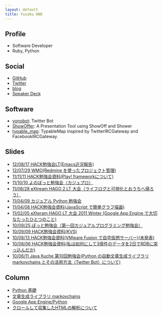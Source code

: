 ```yaml
---
layout: default
title: Yusaku ONO
---
```

## Profile
- Software Developer
- Ruby, Python

## Social
- [GitHub](https://github.com/yono)
- [Twitter](http://twitter.com/yono)
- [blog](http://yono.hatenablog.jp/)
- [Speaker Deck](https://speakerdeck.com/yono)

## Software
- [yonobot](https://twitter.com/#!/yonobot): Twitter Bot
- [ShowOffer](https://github.com/yono/showoff): A Presentation Tool using ShowOff and Shower
- [typable\_map](http://yono.cc/typable_map): TypableMap inspired by TwitterIRCGateway and FacebookIRCGateway.

## Slides
- [12/08/17 HACK勉強会LT(Emacs近況報告)](static/emacs-lt/slide.html)
- [12/07/29 WMO(Redmine を使ったプロジェクト管理)](static/redmine/slides.html)
- [11/11/11 HACK勉強会資料(Play! frameworkについて)](http://speakerdeck.com/u/yono/p/play-framework)
- [11/10/10 よのぼっと勉強会（カジュプロ）](http://www.slideshare.net/yono05/ss-9631082)
- [11/08/28 eXtream HAGO 2 LT 大会（ライフログと可視化とおうちへ帰ろう）](http://www.slideshare.net/yono05/ss-9024013)
- [11/04/09 カジュアル Python 勉強会](http://www.slideshare.net/yono05/python-20110409)
- [11/04/08 HACK勉強会資料(JavaScript で簡単グラフ描画)](static/jqplot/slide.html)
- [11/02/05 eXteram HAGO LT 大会 2011 Winter (Google App Engine で大切なたったひとつのこと)](http://slideshare.net/yono05/xhago-gae)
- [10/09/25 ぼっと勉強会（第一回カジュアルプログラミング勉強会）](study_meeting/bot_study_meeting.html)
- [10/09/09 HACK勉強会資料(KVS)](static/kvs/slide.html)
- [10/08/13 HACK勉強会資料(VMware Fusion で自宅仮想サーバー)(未発表)](static/vmware_fusion_server.html)
- [10/08/06 HACK勉強会資料(私は如何にして3億件のデータを2日でRDBに突っ込んだか)](static/how_to_insert_huge_data_to_rdb.html)
- [10/06/11 Java Kuche 第10回勉強会(Python の自動文章生成ライブラリ markovchains とその活用方法（Twitter Bot）について)](study_meeting/100611_javakuche/index.html)

## Column
- [Python 基礎](python/python_basics/index.html)
- [文章生成ライブラリ markovchains](python/markovchains/index.html)
- [Google App Engine/Python](python/gae/index.html)
- [クロールして収集したHTMLの解析について](python/html_analysis/index.html)
